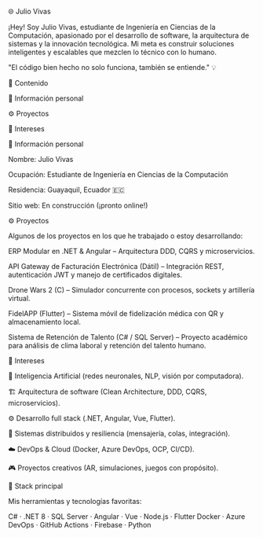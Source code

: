 🌐 Julio Vivas

¡Hey! Soy Julio Vivas, estudiante de Ingeniería en Ciencias de la Computación, apasionado por el desarrollo de software, la arquitectura de sistemas y la innovación tecnológica.
Mi meta es construir soluciones inteligentes y escalables que mezclen lo técnico con lo humano.

"El código bien hecho no solo funciona, también se entiende." 💡

🧭 Contenido

👤 Información personal

⚙️ Proyectos

🚀 Intereses

👤 Información personal

Nombre: Julio Vivas

Ocupación: Estudiante de Ingeniería en Ciencias de la Computación

Residencia: Guayaquil, Ecuador 🇪🇨

Sitio web: En construcción (¡pronto online!)

⚙️ Proyectos

Algunos de los proyectos en los que he trabajado o estoy desarrollando:

ERP Modular en .NET & Angular – Arquitectura DDD, CQRS y microservicios.

API Gateway de Facturación Electrónica (Dátil) – Integración REST, autenticación JWT y manejo de certificados digitales.

Drone Wars 2 (C) – Simulador concurrente con procesos, sockets y artillería virtual.

FidelAPP (Flutter) – Sistema móvil de fidelización médica con QR y almacenamiento local.

Sistema de Retención de Talento (C# / SQL Server) – Proyecto académico para análisis de clima laboral y retención del talento humano.

🚀 Intereses

🧠 Inteligencia Artificial (redes neuronales, NLP, visión por computadora).

🏗️ Arquitectura de software (Clean Architecture, DDD, CQRS, microservicios).

⚙️ Desarrollo full stack (.NET, Angular, Vue, Flutter).

🧩 Sistemas distribuidos y resiliencia (mensajería, colas, integración).

☁️ DevOps & Cloud (Docker, Azure DevOps, OCP, CI/CD).

🎮 Proyectos creativos (AR, simulaciones, juegos con propósito).

🧰 Stack principal

Mis herramientas y tecnologías favoritas:

C# · .NET 8 · SQL Server · Angular · Vue · Node.js · Flutter
Docker · Azure DevOps · GitHub Actions · Firebase · Python
